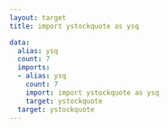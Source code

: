 ```yaml
---
layout: target
title: import ystockquote as ysq

data:
  alias: ysq
  count: 7
  imports:
  - alias: ysq
    count: 7
    import: import ystockquote as ysq
    target: ystockquote
  target: ystockquote
---
```

